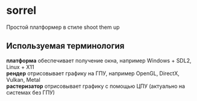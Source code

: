 # sorrel
Простой платформер в стиле shoot them up

## Используемая терминология
**платформа** обеспечивает получение окна, например Windows + SDL2, Linux + X11   
**рендер** отрисовывает графику на ГПУ, например OpenGL, DirectX, Vulkan, Metal  
**растеризатор** отрисовывает графику с помощью ЦПУ (актуально на системах без ГПУ)  
